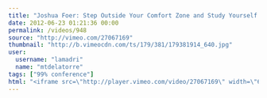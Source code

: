 ```yaml
---
title: "Joshua Foer: Step Outside Your Comfort Zone and Study Yourself Failing"
date: 2012-06-23 01:21:36 00:00
permalink: /videos/948
source: "http://vimeo.com/27067169"
thumbnail: "http://b.vimeocdn.com/ts/179/381/179381914_640.jpg"
user:
  username: "lamadri"
  name: "mtdelatorre"
tags: ["99% conference"]
html: "<iframe src=\"http://player.vimeo.com/video/27067169\" width=\"640\" height=\"480\" frameborder=\"0\" webkitAllowFullScreen mozallowfullscreen allowFullScreen></iframe>"
---
```


